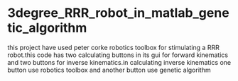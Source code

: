 # 3degree_RRR_robot_in_matlab_genetic_algorithm
this project have used peter corke robotics toolbox for stimulating a RRR robot.this code has two calculating buttons in its gui for forward kinematics and two buttons for inverse kinematics.in calculating inverse kinematics one button use robotics toolbox and another button use genetic algorithm
